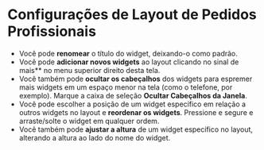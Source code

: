 # **Configurações de Layout de Pedidos Profissionais**

- Você pode **renomear** o título do widget, deixando-o como padrão.
- Você pode **adicionar novos widgets** ao layout clicando no sinal de mais** no menu superior direito desta tela.
- Você também pode **ocultar os cabeçalhos** dos widgets para espremer mais widgets em um espaço menor na tela (como o telefone, por exemplo). Marque a caixa de seleção **Ocultar Cabeçalhos da Janela**.
- Você pode escolher a posição de um widget específico em relação a outros widgets no layout e **reordenar os widgets**. Pressione e segure e arraste/solte o widget em qualquer ordem.
- Você também pode **ajustar a altura** de um widget específico no layout, alterando a altura ao lado do nome do widget.

